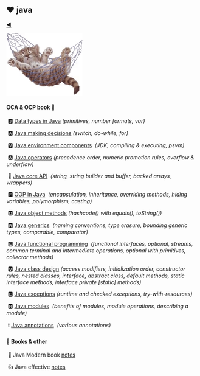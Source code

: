 ## :heart: java

[:arrow_backward:](../backend_index)



![java_one_love](../../../src/img/java_one_love.gif)

#### OCA & OCP book :arrow_down_small:

​	🅹 [Data types in Java](essential/java_data_types)
​	*(primitives, number formats, var)*

​	🅰 [Java making decisions](essential/java_decisions)
​	*(switch, do-while, for)*

​	🆅 [Java environment components](essential/java_components)
​	*(JDK, compiling & executing, psvm)*

​	🅰 [Java operators](essential/java_operators)
​	*(precedence order, numeric promotion rules, overflow & underflow)*

​	:pray: [Java core API](essential/java_core_api)
​	*(string, string builder and buffer, backed arrays, wrappers)*

​	🅵 [OOP in Java](essential/java_oop)
​	*(encapsulation, inheritance, overriding methods, hiding variables, polymorphism, casting)*

​	🅾 [Java object methods](essential/java_object_methods)
​	*(hashcode() with equals(), toString())*

​	🆁 [Java generics](essential/java_generics)
​	*(naming conventions, type erasure, bounding generic types, comparable, comparator)*

​	🅴 [Java functional programming](essential/java_functional_programming)
​	*(functional interfaces, optional, streams, common terminal and intermediate operations, optional with primitives, collector methods)*

​	🆅 [Java class design](essential/java_class_design)
​	*(access modifiers, initialization order, constructor rules, nested classes, interface, abstract class, default methods, static interface methods, interface private [static] methods)*

​	🅴 [Java exceptions](essential/java_exceptions)
​	*(runtime and checked exceptions, try-with-resources)*

​	🆁 [Java modules](essential/java_modules)
​	*(benefits of modules, module operations, describing a module)*

​	:exclamation: [Java annotations](essential/java_annotations)
​	*(various annotations)*

#### :book: Books & other

​	:boot: Java Modern book [notes](java_modern)

​	:thumbsup: Java effective [notes](java_effective)
